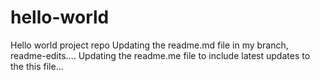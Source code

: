 # hello-world
Hello world project repo
Updating the readme.md file in my branch, readme-edits....
Updating the readme.me file to include latest updates to the this file...

